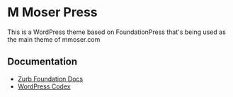 # M Moser Press

This is a WordPress theme based on FoundationPress that's being used as the main theme of mmoser.com

## Documentation

* [Zurb Foundation Docs](http://foundation.zurb.com/docs/)
* [WordPress Codex](http://codex.wordpress.org/)

